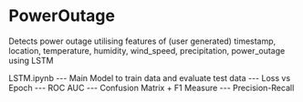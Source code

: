 # PowerOutage
Detects power outage utilising features of (user generated) timestamp, location, temperature, humidity, wind_speed, precipitation, power_outage using LSTM


LSTM.ipynb --- Main Model to train data and evaluate test data
           --- Loss vs Epoch
           --- ROC AUC
           --- Confusion Matrix + F1 Measure
           --- Precision-Recall


